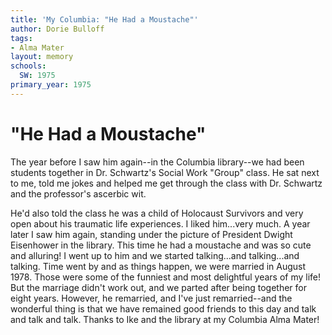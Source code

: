 ```yaml
---
title: 'My Columbia: "He Had a Moustache"'
author: Dorie Bulloff
tags:
- Alma Mater
layout: memory
schools:
  SW: 1975
primary_year: 1975
---
```

# "He Had a Moustache"

The year before I saw him again--in the Columbia library--we had been students together in Dr. Schwartz's Social Work "Group" class. He sat next to me, told me jokes and helped me get through the class with Dr. Schwartz and the professor's ascerbic wit.  

He'd also told the class he was a child of Holocaust Survivors and very open about his traumatic life experiences.  I liked him...very much. A year later I saw him again, standing under the picture of President Dwight  Eisenhower in the library.  This time he had a moustache and  was so cute and alluring!  I went up to him and we started talking...and talking...and talking.  Time went by and as things happen, we were married in  August 1978.  Those were some of the funniest and most delightful years of my life!  But the marriage didn't work out, and we parted after being together for eight years.  However, he remarried, and I've just remarried--and the wonderful thing is that we have remained good friends to this day and talk and talk and talk.  Thanks to Ike and the library at my Columbia Alma Mater!
